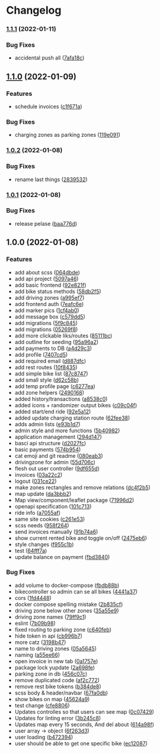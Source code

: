 # Changelog

### [1.1.1](https://www.github.com/scriptcoded/bth-pattern-group-14/compare/v1.1.0...v1.1.1) (2022-01-11)


### Bug Fixes

* accidental push all ([7afa18c](https://www.github.com/scriptcoded/bth-pattern-group-14/commit/7afa18c32d071f4a7cb41cfb30206af2d1fb8d57))

## [1.1.0](https://www.github.com/scriptcoded/bth-pattern-group-14/compare/v1.0.2...v1.1.0) (2022-01-09)


### Features

* schedule invoices ([c1f671a](https://www.github.com/scriptcoded/bth-pattern-group-14/commit/c1f671a4597fac723e4f7b6ef477ad27f16ad6f1))


### Bug Fixes

* charging zones as parking zones ([119e091](https://www.github.com/scriptcoded/bth-pattern-group-14/commit/119e091c000c71d52b9cd928606ec69e262fc301))

### [1.0.2](https://www.github.com/scriptcoded/bth-pattern-group-14/compare/v1.0.1...v1.0.2) (2022-01-08)


### Bug Fixes

* rename last things ([2839532](https://www.github.com/scriptcoded/bth-pattern-group-14/commit/28395329091f15426e249f837fcffbc61ecae47c))

### [1.0.1](https://www.github.com/scriptcoded/bth-pattern-group-14/compare/v1.0.0...v1.0.1) (2022-01-08)


### Bug Fixes

* release pelase ([baa776d](https://www.github.com/scriptcoded/bth-pattern-group-14/commit/baa776d99c1f03c4db87ec1092700c7bc32997e8))

## 1.0.0 (2022-01-08)


### Features

* add about scss ([064dbde](https://www.github.com/scriptcoded/bth-pattern-group-14/commit/064dbde10cd0b64e21b588c73dc10da812e43e12))
* add api project ([5097a46](https://www.github.com/scriptcoded/bth-pattern-group-14/commit/5097a46787278510ab2e3dbd34f23a0ed79081bc))
* add basic frontend ([92e821f](https://www.github.com/scriptcoded/bth-pattern-group-14/commit/92e821f21386da2c4c5a0b96c43c0ab826f9a0d2))
* add bike status methods ([58db2f5](https://www.github.com/scriptcoded/bth-pattern-group-14/commit/58db2f51fc08f9bb513adceb23d275bc1a54f466))
* add driving zones ([a995ef7](https://www.github.com/scriptcoded/bth-pattern-group-14/commit/a995ef70fae4bc826cabb63b668556dc42e512e7))
* add frontend auth ([7eafc6e](https://www.github.com/scriptcoded/bth-pattern-group-14/commit/7eafc6e260c8a011756b8997e85103daed6df6de))
* add marker pics ([1cf4ab0](https://www.github.com/scriptcoded/bth-pattern-group-14/commit/1cf4ab0bc18dd5dff39e7af9728895f081df433b))
* add message box ([c579dd5](https://www.github.com/scriptcoded/bth-pattern-group-14/commit/c579dd56442b719d0d76b436f86a674f5ddb4188))
* add migrations ([5f9c845](https://www.github.com/scriptcoded/bth-pattern-group-14/commit/5f9c845a8ba247272ca7a0adba7a5b8aa063b267))
* add migrations ([05269f8](https://www.github.com/scriptcoded/bth-pattern-group-14/commit/05269f8a8018f822c30ebc9b12a18394337cd455))
* add more clickable liks/routes ([85111bc](https://www.github.com/scriptcoded/bth-pattern-group-14/commit/85111bc2f66894eea787e5f396c8cb9f21f8c271))
* add outline for seeding ([95a96a2](https://www.github.com/scriptcoded/bth-pattern-group-14/commit/95a96a219de864a27627606138b8fbc32203881f))
* add payments to DB ([a4d29c3](https://www.github.com/scriptcoded/bth-pattern-group-14/commit/a4d29c3369e4890e7989d3e98731a6a16b94cdd7))
* add profile ([7407cd5](https://www.github.com/scriptcoded/bth-pattern-group-14/commit/7407cd5da10e2e37897ac3e35d970e9847215f3e))
* add required email ([d887dfc](https://www.github.com/scriptcoded/bth-pattern-group-14/commit/d887dfcb497f95effa20035e5bcd5f97c68f23fa))
* add rest routes ([10f8435](https://www.github.com/scriptcoded/bth-pattern-group-14/commit/10f84351f7de4458363768765473a83a5117b915))
* add simple bike list ([87c8747](https://www.github.com/scriptcoded/bth-pattern-group-14/commit/87c8747df678f842907a903fad24d64adb99faf8))
* add small style ([d62c58b](https://www.github.com/scriptcoded/bth-pattern-group-14/commit/d62c58b04576ec4ae0abe6956fa2735a0ad2c8b7))
* add temp profile page ([c6277ea](https://www.github.com/scriptcoded/bth-pattern-group-14/commit/c6277ead36db3780091dfe48587a546a42eb4af4))
* add zone helpers ([2490168](https://www.github.com/scriptcoded/bth-pattern-group-14/commit/24901688e5f12faa153fcb91503877cfc72cb9c4))
* added history/transactions ([a8538c0](https://www.github.com/scriptcoded/bth-pattern-group-14/commit/a8538c08a43ea43893ecd3d5e0a04826e72d2bb8))
* added icons + randomizer output bikes ([c09c04f](https://www.github.com/scriptcoded/bth-pattern-group-14/commit/c09c04fb94f12db5d79b8f6a5a3b1d24d5bd1d24))
* added start/end ride ([92e5a12](https://www.github.com/scriptcoded/bth-pattern-group-14/commit/92e5a126fbfa520a61582c3bdf586e37093e59ab))
* added update charging station route ([62fee38](https://www.github.com/scriptcoded/bth-pattern-group-14/commit/62fee385acf074eee0aacf4bebb1f9ced149b7b9))
* adds admin lists ([e93b1d7](https://www.github.com/scriptcoded/bth-pattern-group-14/commit/e93b1d779d80b0a4c0d861419a02172682b271db))
* admin style and more functions ([5b40982](https://www.github.com/scriptcoded/bth-pattern-group-14/commit/5b40982fcce81e7b5c5f9697e7f4c62b4d1b01a4))
* application management ([294d147](https://www.github.com/scriptcoded/bth-pattern-group-14/commit/294d1473158ac91571575400d6986d2ba3ae8186))
* basci api structure ([d2027fc](https://www.github.com/scriptcoded/bth-pattern-group-14/commit/d2027fc709301c611a06c5a39c919a907d93cf8e))
* basic payments ([574b954](https://www.github.com/scriptcoded/bth-pattern-group-14/commit/574b954bf4dfa8c67bb37c1d61f08e8765bf7787))
* cat emoji and git readme ([080eab3](https://www.github.com/scriptcoded/bth-pattern-group-14/commit/080eab31f15094e5b0413fa73a69788f568d8a63))
* drivingzone for admin ([55d706c](https://www.github.com/scriptcoded/bth-pattern-group-14/commit/55d706c3d260129ef0e1a6aaa524eb999762fd69))
* flesh out user controller ([9df655d](https://www.github.com/scriptcoded/bth-pattern-group-14/commit/9df655da99012a01bdaeb39c7b7e224c5985b88b))
* invoices ([03a22c2](https://www.github.com/scriptcoded/bth-pattern-group-14/commit/03a22c21ae539f0fce08ac956a71cec315120ee5))
* logout ([031ce22](https://www.github.com/scriptcoded/bth-pattern-group-14/commit/031ce22a2a8dcce7df8eb1ee067267a0a1b61c37))
* make zones rectangles and remove relations ([dc4f2b5](https://www.github.com/scriptcoded/bth-pattern-group-14/commit/dc4f2b5c47c3c0c34f6f7d48b02a6fce28882bdf))
* map update ([da3bbb2](https://www.github.com/scriptcoded/bth-pattern-group-14/commit/da3bbb2718e07c44d6a77f4802e69c1c24c6cc74))
* Map view/component/leaflet package ([71996d2](https://www.github.com/scriptcoded/bth-pattern-group-14/commit/71996d2e3a390c1631bded5e6196e7ec31616bf9))
* openapi specification ([101c713](https://www.github.com/scriptcoded/bth-pattern-group-14/commit/101c71321673ef32d09deec1f97f8b575feb4689))
* ride info ([a7055af](https://www.github.com/scriptcoded/bth-pattern-group-14/commit/a7055af50ea7f242a6e59b085a8c5e06cfaae288))
* same site cookies ([c261e53](https://www.github.com/scriptcoded/bth-pattern-group-14/commit/c261e53ef01e619c24808c71611702c0b7ee2f67))
* scss needs ([958f264](https://www.github.com/scriptcoded/bth-pattern-group-14/commit/958f264bcd4ffe0f7d61af50dab9c6e408f909a1))
* send invoices manually ([91b74a6](https://www.github.com/scriptcoded/bth-pattern-group-14/commit/91b74a6814e60da411b1cbb79a28838fbc72539e))
* show current rented bike and toggle on/off ([2475eb6](https://www.github.com/scriptcoded/bth-pattern-group-14/commit/2475eb6776819e6df49d33b9b8421e60247286d3))
* style changes ([f955c1b](https://www.github.com/scriptcoded/bth-pattern-group-14/commit/f955c1b00b6e7a2ae15b5658f63bff32f85b5c06))
* test ([64fff7a](https://www.github.com/scriptcoded/bth-pattern-group-14/commit/64fff7a9d864f58311d5c8e8c5abc68f9009ab75))
* update balance on payment ([fbd3840](https://www.github.com/scriptcoded/bth-pattern-group-14/commit/fbd3840777081192a9bc6920e9722843489238c0))


### Bug Fixes

* add volume to docker-compose ([fbdb88b](https://www.github.com/scriptcoded/bth-pattern-group-14/commit/fbdb88bf2c6c22757d4ac30aaedecfcb79ad3200))
* bikecontroller so admin can se all bikes ([4441a37](https://www.github.com/scriptcoded/bth-pattern-group-14/commit/4441a37090298ed625cb0a4188df0828d4f12f54))
* cors ([1fd4448](https://www.github.com/scriptcoded/bth-pattern-group-14/commit/1fd4448bbf6a9c1c8f030e6f1e5e6051de7853bf))
* docker compose spelling mistake ([2b835cf](https://www.github.com/scriptcoded/bth-pattern-group-14/commit/2b835cf2d16679b76c88d9e9a89385bea1fb6660))
* driving zone below other zones ([35a55e9](https://www.github.com/scriptcoded/bth-pattern-group-14/commit/35a55e95104f71debce4c705f8519ba117b5914a))
* driving zone names ([79ff9c1](https://www.github.com/scriptcoded/bth-pattern-group-14/commit/79ff9c158f088e9a7c609f3e0f60e1192535f1ef))
* eslint ([7b09b98](https://www.github.com/scriptcoded/bth-pattern-group-14/commit/7b09b980d3a00689eea5e3d1a53838ee9db0bfcc))
* fixed routing to parking zone ([c640feb](https://www.github.com/scriptcoded/bth-pattern-group-14/commit/c640feba7ef54c20abf801b1d70dd9beb41fe2f5))
* hide token in api ([cb996b7](https://www.github.com/scriptcoded/bth-pattern-group-14/commit/cb996b782a0824e44fb89f9db9b96f94b6046fde))
* more catz ([3198b47](https://www.github.com/scriptcoded/bth-pattern-group-14/commit/3198b47ce43cf0c71675e059b07a51fe5fbeaea3))
* name to driving zones ([05a5645](https://www.github.com/scriptcoded/bth-pattern-group-14/commit/05a5645b856ff8b0abe8f4de4fa43826c4ba68e9))
* naming ([a55ee66](https://www.github.com/scriptcoded/bth-pattern-group-14/commit/a55ee66511e1f20710127762dac9095af4b50dec))
* open invoice in new tab ([0a1757e](https://www.github.com/scriptcoded/bth-pattern-group-14/commit/0a1757e47db6e0504d1987b85e5b7b932eae9b88))
* package lock yupdate ([2a698fe](https://www.github.com/scriptcoded/bth-pattern-group-14/commit/2a698fe08bfd4e883cfff2d21e2bd2e145ea4567))
* parking zone in db ([456c07c](https://www.github.com/scriptcoded/bth-pattern-group-14/commit/456c07c4d77e35add35656860d00b9af4d78a446))
* remove duplicated code ([af2c772](https://www.github.com/scriptcoded/bth-pattern-group-14/commit/af2c772a6eacb785e8c7de833fbecef0d66f7811))
* remove rest bike tokens ([b384de8](https://www.github.com/scriptcoded/bth-pattern-group-14/commit/b384de81d5a80fd7af63a747a4f3da6f208451b2))
* scss body & header/navbar ([67fa0db](https://www.github.com/scriptcoded/bth-pattern-group-14/commit/67fa0db3a261b3bb768133dab0fb3f40b559114f))
* show bikes on map ([45624a9](https://www.github.com/scriptcoded/bth-pattern-group-14/commit/45624a9cabd9239d7cc29db6e660851b4bc6dd2a))
* test change ([cfe8806](https://www.github.com/scriptcoded/bth-pattern-group-14/commit/cfe8806930622df5db1cfbd44f670bcd0f4a4f43))
* Updates controlles so that users can see map ([0c07429](https://www.github.com/scriptcoded/bth-pattern-group-14/commit/0c074295aa56099db02404d8c69b975419640ec9))
* Updates for linting error ([3b245c8](https://www.github.com/scriptcoded/bth-pattern-group-14/commit/3b245c856935986b3bb51f8f078eef331e739c0a))
* Updates map every 15 seconds, And del about ([614a98f](https://www.github.com/scriptcoded/bth-pattern-group-14/commit/614a98f40a2848d68ae8492f21759edd9a24f628))
* user array -> object ([6f263d3](https://www.github.com/scriptcoded/bth-pattern-group-14/commit/6f263d3ba529fb002de8ed02c545b7170be745f7))
* user loading ([b472394](https://www.github.com/scriptcoded/bth-pattern-group-14/commit/b47239494d438b00de2e935e9e766d7d72edf284))
* user should be able to get one specific bike ([ec12087](https://www.github.com/scriptcoded/bth-pattern-group-14/commit/ec12087a9719ad7d6dc634b290535e43db7bf802))
